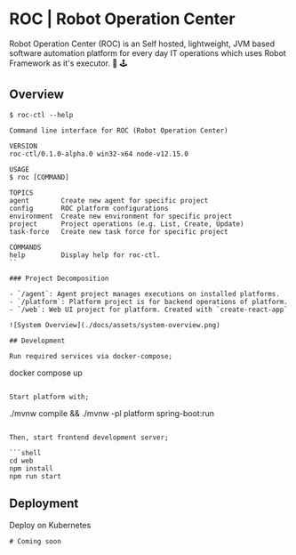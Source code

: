 # ROC | Robot Operation Center

Robot Operation Center (ROC) is an Self hosted, lightweight, JVM based software automation platform for every day IT
operations which uses Robot Framework as it's executor. 🤖 🕹

## Overview

```
$ roc-ctl --help

Command line interface for ROC (Robot Operation Center)

VERSION
roc-ctl/0.1.0-alpha.0 win32-x64 node-v12.15.0

USAGE
$ roc [COMMAND]

TOPICS
agent        Create new agent for specific project
config       ROC platform configurations
environment  Create new environment for specific project
project      Project operations (e.g. List, Create, Update)
task-force   Create new task force for specific project

COMMANDS
help         Display help for roc-ctl.
``

### Project Decomposition

- `/agent`: Agent project manages executions on installed platforms.
- `/platform`: Platform project is for backend operations of platform.
- `/web`: Web UI project for platform. Created with `create-react-app`

![System Overview](./docs/assets/system-overview.png)

## Development

Run required services via docker-compose;

```

docker compose up

```

Start platform with;

```

./mvnw compile && ./mvnw -pl platform spring-boot:run

```

Then, start frontend development server;

```shell
cd web
npm install
npm run start
```

## Deployment

Deploy on Kubernetes

```shell
# Coming soon
```